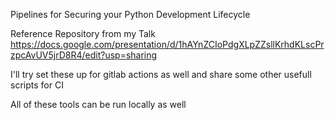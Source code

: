 Pipelines for Securing your Python Development Lifecycle

Reference Repository from my Talk
https://docs.google.com/presentation/d/1hAYnZCIoPdgXLpZZsllKrhdKLscPrzpcAvUV5jrD8R4/edit?usp=sharing

I'll try set these up for gitlab actions as well and share some other usefull scripts for CI

All of these tools can be run locally as well
